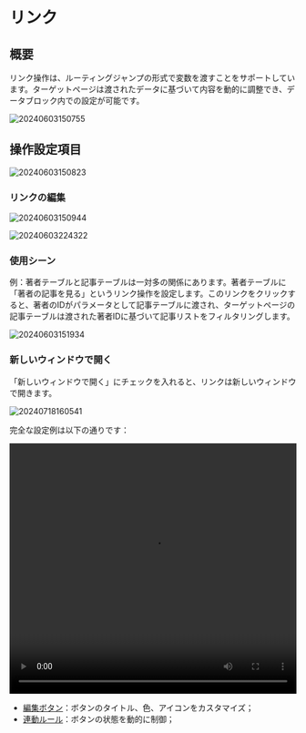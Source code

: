 # リンク

## 概要

リンク操作は、ルーティングジャンプの形式で変数を渡すことをサポートしています。ターゲットページは渡されたデータに基づいて内容を動的に調整でき、データブロック内での設定が可能です。

![20240603150755](https://static-docs.nocobase.com/20240603150755.png)

## 操作設定項目

![20240603150823](https://static-docs.nocobase.com/20240603150823.png)

### リンクの編集

![20240603150944](https://static-docs.nocobase.com/20240603150944.png)

![20240603224322](https://static-docs.nocobase.com/20240603224322.png)

### 使用シーン

例：著者テーブルと記事テーブルは一対多の関係にあります。著者テーブルに「著者の記事を見る」というリンク操作を設定します。このリンクをクリックすると、著者のIDがパラメータとして記事テーブルに渡され、ターゲットページの記事テーブルは渡された著者IDに基づいて記事リストをフィルタリングします。

![20240603151934](https://static-docs.nocobase.com/20240603151934.png)

### 新しいウィンドウで開く

「新しいウィンドウで開く」にチェックを入れると、リンクは新しいウィンドウで開きます。

![20240718160541](https://static-docs.nocobase.com/20240718160541.png)

完全な設定例は以下の通りです：

<video width="100%" height="440" controls>

 <source src="https://static-docs.nocobase.com/20240603224044.mp4" type="video/mp4">

</video>

- [編集ボタン](/handbook/ui/actions/action-settings/edit-button)：ボタンのタイトル、色、アイコンをカスタマイズ；
- [連動ルール](/handbook/ui/actions/action-settings/linkage-rule)：ボタンの状態を動的に制御；

